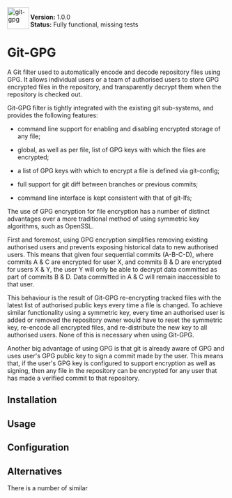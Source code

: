 <img src="https://umka.dk/git-gpg/logo.png" alt="git-gpg" align="left" height="50">

**Version:** 1.0.0 <br>
**Status:** Fully functional, missing tests

# Git-GPG

A Git filter used to automatically encode and decode repository files using GPG. It allows individual users or a team of authorised users to store GPG encrypted files in the repository, and transparently decrypt them when the repository is checked out.

Git-GPG filter is tightly integrated with the existing git sub-systems, and provides the following features:

- command line support for enabling and disabling encrypted storage of any file;

- global, as well as per file, list of GPG keys with which the files are encrypted;

- a list of GPG keys with which to encrypt a file is defined via git-config;

- full support for git diff between branches or previous commits;

- command line interface is kept consistent with that of git-lfs;

The use of GPG encryption for file encryption has a number of distinct advantages over a more traditional method of using symmetric key algorithms, such as OpenSSL.

First and foremost, using GPG encryption simplifies removing existing authorised users and prevents exposing historical data to new authorised users. This means that given four sequential commits (A-B-C-D), where commits A & C are encrypted for user X, and commits B & D are encrypted for users X & Y, the user Y will only be able to decrypt data committed as part of commits B & D. Data committed in A & C will remain inaccessible to that user.

This behaviour is the result of Git-GPG re-encrypting tracked files with the latest list of authorised public keys every time a file is changed. To achieve similar functionality using a symmetric key, every time an authorised user is added or removed the repository owner would have to reset the symmetric key, re-encode all encrypted files, and re-distribute the new key to all authorised users. None of this is necessary when using Git-GPG.

Another big advantage of using GPG is that git is already aware of GPG and uses user's GPG public key to sign a commit made by the user. This means that, if the user's GPG key is configured to support encryption as well as signing, then any file in the repository can be encrypted for any user that has made a verified commit to that repository.


## Installation

## Usage

## Configuration

## Alternatives

There is a number of similar
